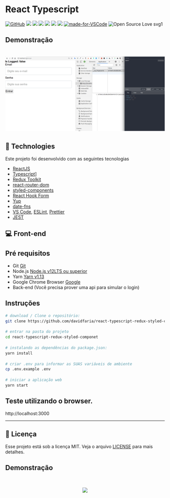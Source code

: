# React Typescript

[![GitHub](https://img.shields.io/github/license/mashape/apistatus.svg)](https://github.com/davidfaria/react-typescript-redux-styled-componet/blob/master/LICENSE)
![](https://img.shields.io/github/package-json/v/davidfaria/react-typescript-redux-styled-componet.svg)
![](https://img.shields.io/github/last-commit/davidfaria/react-typescript-redux-styled-componet.svg?color=red)
![](https://img.shields.io/github/languages/top/davidfaria/react-typescript-redux-styled-componet.svg?color=yellow)
![](https://img.shields.io/github/languages/count/davidfaria/react-typescript-redux-styled-componet.svg?color=lightgrey)
![](https://img.shields.io/github/languages/code-size/davidfaria/react-typescript-redux-styled-componet.svg)
![](https://img.shields.io/github/repo-size/davidfaria/react-typescript-redux-styled-componet.svg?color=blueviolet)
[![made-for-VSCode](https://img.shields.io/badge/Made%20for-VSCode-1f425f.svg)](https://code.visualstudio.com/)
![Open Source Love svg1](https://badges.frapsoft.com/os/v1/open-source.svg?v=103)


## Demonstração

<h1 align="center">
<img src="https://raw.githubusercontent.com/davidfaria/react-typescript-redux-styled-componet/master/.github/example.gif">
</h1>

## :rocket: Technologies

Este projeto foi desenvolvido com as seguintes tecnologias

- [ReactJS](https://reactjs.org/)
- [Typescript](https://www.typescriptlang.org/)]
- [Redux Toolkit](https://redux-toolkit.js.org/)
- [react-router-dom](https://reactrouter.com/web/guides/quick-start)
- [styled-components](https://styled-components.com/)
- [React Hook Form](https://react-hook-form.com/)
- [Yup](https://github.com/jquense/yup)
- [date-fns](https://date-fns.org/)
- [VS Code](https://code.visualstudio.com/), [ESLint](https://eslint.org/), [Prettier](https://prettier.io/)
- [JEST](https://jestjs.io/)


## :computer: Front-end

## Pré requisitos

- Git [Git](https://git-scm.com)
- Node.js [Node.js v12LTS ou superior](https://nodejs.org/)
- Yarn [Yarn v1.13](https://yarnpkg.com/)
- Google Chrome Browser [Google](https://www.google.pt/intl/pt-PT/chrome/?brand=CHBD&gclid=CjwKCAiAxMLvBRBNEiwAKhr-nMvKg5nZhwHd__xLE-Mume31jYijN5WLG991vsf4owDGK4VNHWtrEhoCNRgQAvD_BwE&gclsrc=aw.ds)
- Back-end (Você precisa prover uma api para simular o login)

## Instruções

```bash
# download / Clone o repositório:
git clone https://github.com/davidfaria/react-typescript-redux-styled-componet.git

# entrar na pasta do projeto
cd react-typescript-redux-styled-componet

# instalando as dependências do package.json:
yarn install

# criar .env para informar as SUAS variáveis de ambiente
cp .env.example .env

# iniciar a aplicação web
yarn start
```

## Teste utilizando o browser.

http://localhost:3000

---

## :memo: Licença

Esse projeto está sob a licença MIT. Veja o arquivo [LICENSE](LICENSE) para mais detalhes.

## Demonstração

<h1 align="center">
<img src="https://raw.githubusercontent.com/davidfaria/react-typescript-redux-styled-componet/master/.github/web.gif">
</h1>
